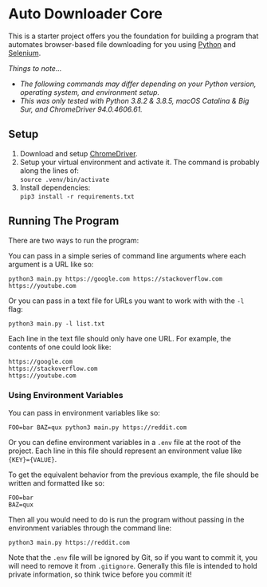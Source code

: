# Auto Downloader Core
This is a starter project offers you the foundation for building a program that automates browser-based file downloading for you using [Python](https://python.org) and [Selenium](https://selenium.dev).

*Things to note...*
- *The following commands may differ depending on your Python version, operating system, and environment setup.*
- *This was only tested with Python 3.8.2 & 3.8.5, macOS Catalina & Big Sur, and ChromeDriver 94.0.4606.61.*

## Setup
1. Download and setup [ChromeDriver](https://chromedriver.chromium.org/downloads).
2. Setup your virtual environment and activate it. The command is probably along the lines of:  
`source .venv/bin/activate`
3. Install dependencies:  
`pip3 install -r requirements.txt`

## Running The Program
There are two ways to run the program:

You can pass in a simple series of command line arguments where each argument is a URL like so:
```
python3 main.py https://google.com https://stackoverflow.com https://youtube.com
```

Or you can pass in a text file for URLs you want to work with with the `-l` flag:
```
python3 main.py -l list.txt
```

Each line in the text file should only have one URL. For example, the contents of one could look like:
```
https://google.com
https://stackoverflow.com
https://youtube.com
```

### Using Environment Variables
You can pass in environment variables like so:
```
FOO=bar BAZ=qux python3 main.py https://reddit.com
```

Or you can define environment variables in a `.env` file at the root of the project. Each line in this file should represent an environment value like `{KEY}={VALUE}`.

To get the equivalent behavior from the previous example, the file should be written and formatted like so:
```
FOO=bar
BAZ=qux
```

Then all you would need to do is run the program without passing in the environment variables through the command line:
```
python3 main.py https://reddit.com
```

Note that the `.env` file will be ignored by Git, so if you want to commit it, you will need to remove it from `.gitignore`. Generally this file is intended to hold private information, so think twice before you commit it!